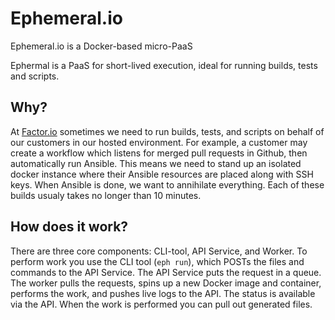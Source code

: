 Ephemeral.io
=========

Ephemeral.io is a Docker-based micro-PaaS

Ephermal is a PaaS for short-lived execution, ideal for running builds, tests and scripts.

## Why?
At [Factor.io](https://factor.io) sometimes we need to run builds, tests, and scripts on behalf of our customers in our hosted environment. For example, a customer may create a workflow which listens for merged pull requests in Github, then automatically run Ansible. This means we need to stand up an isolated docker instance where their Ansible resources are placed along with SSH keys. When Ansible is done, we want to annihilate everything. Each of these builds usualy takes no longer than 10 minutes.

## How does it work?
There are three core components: CLI-tool, API Service, and Worker. To perform work you use the CLI tool (`eph run`), which POSTs the files and commands to the API Service. The API Service puts the request in a queue. The worker pulls the requests, spins up a new Docker image and container, performs the work, and pushes live logs to the API. The status is available via the API. When the work is performed you can pull out generated files.

